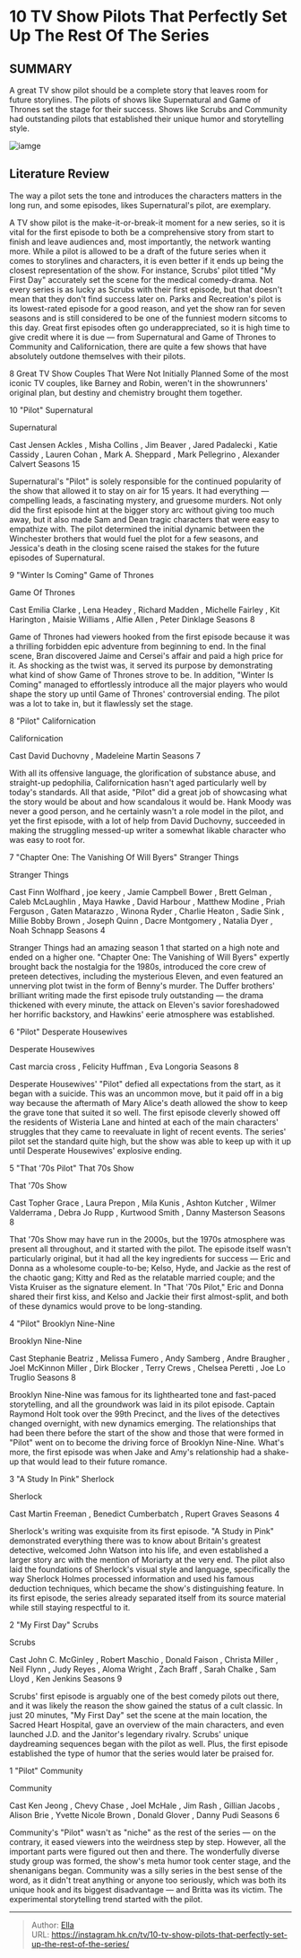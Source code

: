 # 10 TV Show Pilots That Perfectly Set Up The Rest Of The Series


## SUMMARY 


 A great TV show pilot should be a complete story that leaves room for future storylines. 
 The pilots of shows like Supernatural and Game of Thrones set the stage for their success. 
 Shows like Scrubs and Community had outstanding pilots that established their unique humor and storytelling style. 

![iamge](https://static1.srcdn.com/wordpress/wp-content/uploads/2024/01/david-duchovny-as-hank-moody-from-californication-pilot-jared-padalecki-as-sam-winchester-jensen-ackles-as-dean-winchester-from-supernatural-pilot-zach-braff-as-dr-john-j-d.jpg)

## Literature Review

The way a pilot sets the tone and introduces the characters matters in the long run, and some episodes, likes Supernatural&#39;s pilot, are exemplary.




A TV show pilot is the make-it-or-break-it moment for a new series, so it is vital for the first episode to both be a comprehensive story from start to finish and leave audiences and, most importantly, the network wanting more. While a pilot is allowed to be a draft of the future series when it comes to storylines and characters, it is even better if it ends up being the closest representation of the show. For instance, Scrubs&#39; pilot titled &#34;My First Day&#34; accurately set the scene for the medical comedy-drama.
Not every series is as lucky as Scrubs with their first episode, but that doesn&#39;t mean that they don&#39;t find success later on. Parks and Recreation&#39;s pilot is its lowest-rated episode for a good reason, and yet the show ran for seven seasons and is still considered to be one of the funniest modern sitcoms to this day. Great first episodes often go underappreciated, so it is high time to give credit where it is due — from Supernatural and Game of Thrones to Community and Californication, there are quite a few shows that have absolutely outdone themselves with their pilots.
            
 
 8 Great TV Show Couples That Were Not Initially Planned 
Some of the most iconic TV couples, like Barney and Robin, weren&#39;t in the showrunners&#39; original plan, but destiny and chemistry brought them together.












 








 10  &#34;Pilot&#34; 
Supernatural


 







  Supernatural  


  Cast    Jensen Ackles , Misha Collins , Jim Beaver , Jared Padalecki , Katie Cassidy , Lauren Cohan , Mark A. Sheppard , Mark Pellegrino , Alexander Calvert     Seasons    15    


Supernatural&#39;s &#34;Pilot&#34; is solely responsible for the continued popularity of the show that allowed it to stay on air for 15 years. It had everything — compelling leads, a fascinating mystery, and gruesome murders. Not only did the first episode hint at the bigger story arc without giving too much away, but it also made Sam and Dean tragic characters that were easy to empathize with. The pilot determined the initial dynamic between the Winchester brothers that would fuel the plot for a few seasons, and Jessica&#39;s death in the closing scene raised the stakes for the future episodes of Supernatural.





 9  &#34;Winter Is Coming&#34; 
Game of Thrones
        

  Game Of Thrones  


  Cast    Emilia Clarke , Lena Headey , Richard Madden , Michelle Fairley , Kit Harington , Maisie Williams , Alfie Allen , Peter Dinklage     Seasons    8    


Game of Thrones had viewers hooked from the first episode because it was a thrilling forbidden epic adventure from beginning to end. In the final scene, Bran discovered Jaime and Cersei&#39;s affair and paid a high price for it. As shocking as the twist was, it served its purpose by demonstrating what kind of show Game of Thrones strove to be. In addition, &#34;Winter Is Coming&#34; managed to effortlessly introduce all the major players who would shape the story up until Game of Thrones&#39; controversial ending. The pilot was a lot to take in, but it flawlessly set the stage.





 8  &#34;Pilot&#34; 
Californication
        

  Californication  


  Cast    David Duchovny , Madeleine Martin     Seasons    7    


With all its offensive language, the glorification of substance abuse, and straight-up pedophilia, Californication hasn&#39;t aged particularly well by today&#39;s standards. All that aside, &#34;Pilot&#34; did a great job of showcasing what the story would be about and how scandalous it would be. Hank Moody was never a good person, and he certainly wasn&#39;t a role model in the pilot, and yet the first episode, with a lot of help from David Duchovny, succeeded in making the struggling messed-up writer a somewhat likable character who was easy to root for.





 7  &#34;Chapter One: The Vanishing Of Will Byers&#34; 
Stranger Things
        

  Stranger Things  


  Cast    Finn Wolfhard , joe keery , Jamie Campbell Bower , Brett Gelman , Caleb McLaughlin , Maya Hawke , David Harbour , Matthew Modine , Priah Ferguson , Gaten Matarazzo , Winona Ryder , Charlie Heaton , Sadie Sink , Millie Bobby Brown , Joseph Quinn , Dacre Montgomery , Natalia Dyer , Noah Schnapp     Seasons    4    


Stranger Things had an amazing season 1 that started on a high note and ended on a higher one. &#34;Chapter One: The Vanishing of Will Byers&#34; expertly brought back the nostalgia for the 1980s, introduced the core crew of preteen detectives, including the mysterious Eleven, and even featured an unnerving plot twist in the form of Benny&#39;s murder. The Duffer brothers&#39; brilliant writing made the first episode truly outstanding — the drama thickened with every minute, the attack on Eleven&#39;s savior foreshadowed her horrific backstory, and Hawkins&#39; eerie atmosphere was established.





 6  &#34;Pilot&#34; 
Desperate Housewives


 







  Desperate Housewives  


  Cast    marcia cross , Felicity Huffman , Eva Longoria     Seasons    8    


Desperate Housewives&#39; &#34;Pilot&#34; defied all expectations from the start, as it began with a suicide. This was an uncommon move, but it paid off in a big way because the aftermath of Mary Alice&#39;s death allowed the show to keep the grave tone that suited it so well. The first episode cleverly showed off the residents of Wisteria Lane and hinted at each of the main characters&#39; struggles that they came to reevaluate in light of recent events. The series&#39; pilot set the standard quite high, but the show was able to keep up with it up until Desperate Housewives&#39; explosive ending.





 5  &#34;That &#39;70s Pilot&#34; 
That 70s Show
        

  That &#39;70s Show  


  Cast    Topher Grace , Laura Prepon , Mila Kunis , Ashton Kutcher , Wilmer Valderrama , Debra Jo Rupp , Kurtwood Smith , Danny Masterson     Seasons    8    


That &#39;70s Show may have run in the 2000s, but the 1970s atmosphere was present all throughout, and it started with the pilot. The episode itself wasn&#39;t particularly original, but it had all the key ingredients for success — Eric and Donna as a wholesome couple-to-be; Kelso, Hyde, and Jackie as the rest of the chaotic gang; Kitty and Red as the relatable married couple; and the Vista Kruiser as the signature element. In &#34;That &#39;70s Pilot,&#34; Eric and Donna shared their first kiss, and Kelso and Jackie their first almost-split, and both of these dynamics would prove to be long-standing.





 4  &#34;Pilot&#34; 
Brooklyn Nine-Nine
        

  Brooklyn Nine-Nine  


  Cast    Stephanie Beatriz , Melissa Fumero , Andy Samberg , Andre Braugher , Joel McKinnon Miller , Dirk Blocker , Terry Crews , Chelsea Peretti , Joe Lo Truglio     Seasons    8    


Brooklyn Nine-Nine was famous for its lighthearted tone and fast-paced storytelling, and all the groundwork was laid in its pilot episode. Captain Raymond Holt took over the 99th Precinct, and the lives of the detectives changed overnight, with new dynamics emerging. The relationships that had been there before the start of the show and those that were formed in &#34;Pilot&#34; went on to become the driving force of Brooklyn Nine-Nine. What&#39;s more, the first episode was when Jake and Amy&#39;s relationship had a shake-up that would lead to their future romance.





 3  &#34;A Study In Pink&#34; 
Sherlock


 







  Sherlock  


  Cast    Martin Freeman , Benedict Cumberbatch , Rupert Graves     Seasons    4    


Sherlock&#39;s writing was exquisite from its first episode. &#34;A Study in Pink&#34; demonstrated everything there was to know about Britain&#39;s greatest detective, welcomed John Watson into his life, and even established a larger story arc with the mention of Moriarty at the very end. The pilot also laid the foundations of Sherlock&#39;s visual style and language, specifically the way Sherlock Holmes processed information and used his famous deduction techniques, which became the show&#39;s distinguishing feature. In its first episode, the series already separated itself from its source material while still staying respectful to it.





 2  &#34;My First Day&#34; 
Scrubs
        

  Scrubs  


  Cast    John C. McGinley , Robert Maschio , Donald Faison , Christa Miller , Neil Flynn , Judy Reyes , Aloma Wright , Zach Braff , Sarah Chalke , Sam Lloyd , Ken Jenkins     Seasons    9    


Scrubs&#39; first episode is arguably one of the best comedy pilots out there, and it was likely the reason the show gained the status of a cult classic. In just 20 minutes, &#34;My First Day&#34; set the scene at the main location, the Sacred Heart Hospital, gave an overview of the main characters, and even launched J.D. and the Janitor&#39;s legendary rivalry. Scrubs&#39; unique daydreaming sequences began with the pilot as well. Plus, the first episode established the type of humor that the series would later be praised for.





 1  &#34;Pilot&#34; 
Community
        

  Community  


  Cast    Ken Jeong , Chevy Chase , Joel McHale , Jim Rash , Gillian Jacobs , Alison Brie , Yvette Nicole Brown , Donald Glover , Danny Pudi     Seasons    6    


Community&#39;s &#34;Pilot&#34; wasn&#39;t as &#34;niche&#34; as the rest of the series — on the contrary, it eased viewers into the weirdness step by step. However, all the important parts were figured out then and there. The wonderfully diverse study group was formed, the show&#39;s meta humor took center stage, and the shenanigans began. Community was a silly series in the best sense of the word, as it didn&#39;t treat anything or anyone too seriously, which was both its unique hook and its biggest disadvantage — and Britta was its victim. The experimental storytelling trend started with the pilot.


---

> Author: [Ella](https://instagram.hk.cn/)  
> URL: https://instagram.hk.cn/tv/10-tv-show-pilots-that-perfectly-set-up-the-rest-of-the-series/  

